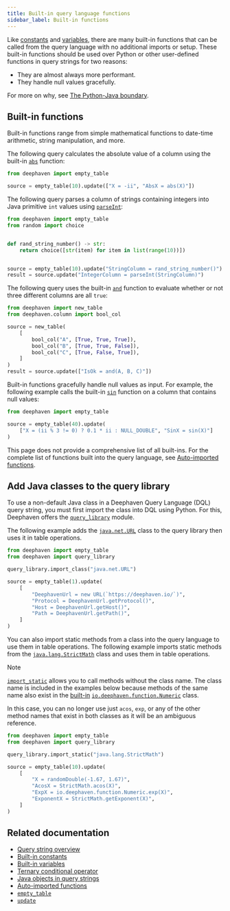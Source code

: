 ```yaml
---
title: Built-in query language functions
sidebar_label: Built-in functions
---
```


Like [constants](./built-in-constants.md) and [variables](./built-in-variables.md), there are many built-in functions that can be called from the query language with no additional imports or setup. These built-in functions should be used over Python or other user-defined functions in query strings for two reasons:

- They are almost always more performant.
- They handle null values gracefully.

For more on why, see [The Python-Java boundary](../conceptual/python-java-boundary.md).

## Built-in functions

Built-in functions range from simple mathematical functions to date-time arithmetic, string manipulation, and more.

The following query calculates the absolute value of a column using the built-in [`abs`](https://docs.deephaven.io/core/javadoc/io/deephaven/function/Numeric.html#abs(long)) function:

```python order=source
from deephaven import empty_table

source = empty_table(10).update(["X = -ii", "AbsX = abs(X)"])
```

The following query parses a column of strings containing integers into Java primitive `int` values using [`parseInt`](https://docs.deephaven.io/core/javadoc/io/deephaven/function/Parse.html#parseInt(java.lang.String)):

```python order=result,source
from deephaven import empty_table
from random import choice


def rand_string_number() -> str:
    return choice([str(item) for item in list(range(10))])


source = empty_table(10).update("StringColumn = rand_string_number()")
result = source.update("IntegerColumn = parseInt(StringColumn)")
```

The following query uses the built-in [`and`](https://docs.deephaven.io/core/javadoc/io/deephaven/function/Logic.html#and(boolean...)) function to evaluate whether or not three different columns are all `true`:

```python order=source,result
from deephaven import new_table
from deephaven.column import bool_col

source = new_table(
    [
        bool_col("A", [True, True, True]),
        bool_col("B", [True, True, False]),
        bool_col("C", [True, False, True]),
    ]
)
result = source.update(["IsOk = and(A, B, C)"])
```

Built-in functions gracefully handle null values as input. For example, the following example calls the built-in [`sin`](https://docs.deephaven.io/core/javadoc/io/deephaven/function/Numeric.html#sin(double)) function on a column that contains null values:

```python order=source
from deephaven import empty_table

source = empty_table(40).update(
    ["X = (ii % 3 != 0) ? 0.1 * ii : NULL_DOUBLE", "SinX = sin(X)"]
)
```

This page does not provide a comprehensive list of all built-ins. For the complete list of functions built into the query language, see [Auto-imported functions](../reference/query-language/query-library/auto-imported-functions.md).

## Add Java classes to the query library

To use a non-default Java class in a Deephaven Query Language (DQL) query string, you must first import the class into DQL using Python. For this, Deephaven offers the [`query_library`](https://docs.deephaven.io/core/pydoc/code/deephaven.query_library.html) module.

The following example adds the [`java.net.URL`](https://docs.oracle.com/en/java/javase/17/docs/api/java.base/java/net/URL.html) class to the query library then uses it in table operations.

```python order=source reset
from deephaven import empty_table
from deephaven import query_library

query_library.import_class("java.net.URL")

source = empty_table(1).update(
    [
        "DeephavenUrl = new URL(`https://deephaven.io/`)",
        "Protocol = DeephavenUrl.getProtocol()",
        "Host = DeephavenUrl.getHost()",
        "Path = DeephavenUrl.getPath()",
    ]
)
```

You can also import static methods from a class into the query language to use them in table operations. The following example imports static methods from the [`java.lang.StrictMath`](https://docs.oracle.com/en/java/javase/17/docs/api/java.base/java/lang/StrictMath.html) class and uses them in table operations.

> [!NOTE]
> [`import_static`](https://docs.deephaven.io/core/pydoc/code/deephaven.query_library.html#deephaven.query_library.import_static) allows you to call methods without the class name. The class name is included in the examples below because methods of the same name also exist in the [built-in](./built-in-functions.md) [`io.deephaven.function.Numeric`](https://docs.deephaven.io/core/javadoc/io/deephaven/function/Numeric.html) class.
>
> In this case, you can no longer use just `acos`, `exp`, or any of the other method names that exist in both classes as it will be an ambiguous reference.

```python order=source reset
from deephaven import empty_table
from deephaven import query_library

query_library.import_static("java.lang.StrictMath")

source = empty_table(10).update(
    [
        "X = randomDouble(-1.67, 1.67)",
        "AcosX = StrictMath.acos(X)",
        "ExpX = io.deephaven.function.Numeric.exp(X)",
        "ExponentX = StrictMath.getExponent(X)",
    ]
)
```

## Related documentation

- [Query string overview](./query-string-overview.md)
- [Built-in constants](./built-in-constants.md)
- [Built-in variables](./built-in-variables.md)
- [Ternary conditional operator](./ternary-if-how-to.md)
- [Java objects in query strings](./java-classes.md)
- [Auto-imported functions](../reference/query-language/query-library/auto-imported-functions.md)
- [`empty_table`](../reference/table-operations/create/emptyTable.md)
- [`update`](../reference/table-operations/select/update.md)
